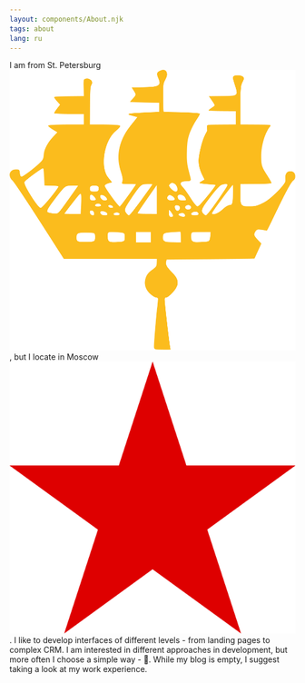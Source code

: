 ```yaml
---
layout: components/About.njk
tags: about
lang: ru
---
```

I am from St. Petersburg ![This is Admiralteistvo](../../static/img/spb.png "This is Admiralteistvo"), but I locate in Moscow ![This is Moscow](../../static/img/moscow.png "This is Moscow"). I like to develop interfaces of different levels - from landing pages to complex CRM. I am interested in different approaches in development, but more often I choose a simple way - 💩. While my blog is empty, I suggest taking a look at my work experience.
